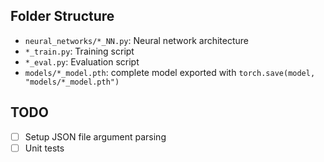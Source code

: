## Folder Structure

* `neural_networks/*_NN.py`: Neural network architecture
* `*_train.py`: Training script
* `*_eval.py`: Evaluation script
* `models/*_model.pth`: complete model exported with `torch.save(model, "models/*_model.pth")`

## TODO
 - [ ] Setup JSON file argument parsing
 - [ ] Unit tests